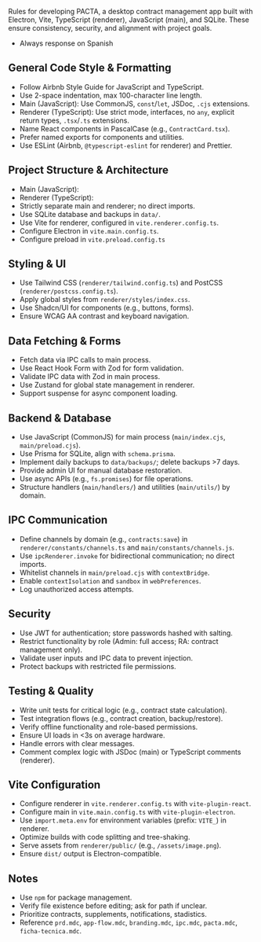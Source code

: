 Rules for developing PACTA, a desktop contract management app built with Electron, Vite, TypeScript (renderer), JavaScript (main), and SQLite. These ensure consistency, security, and alignment with project goals.

- Always response on Spanish

## General Code Style & Formatting

- Follow Airbnb Style Guide for JavaScript and TypeScript.
- Use 2-space indentation, max 100-character line length.
- Main (JavaScript): Use CommonJS, `const`/`let`, JSDoc, `.cjs` extensions.
- Renderer (TypeScript): Use strict mode, interfaces, no `any`, explicit return types, `.tsx`/`.ts` extensions.
- Name React components in PascalCase (e.g., `ContractCard.tsx`).
- Prefer named exports for components and utilities.
- Use ESLint (Airbnb, `@typescript-eslint` for renderer) and Prettier.

## Project Structure & Architecture

- Main (JavaScript):
- Renderer (TypeScript):
- Strictly separate main and renderer; no direct imports.
- Use SQLite database and backups in `data/`.
- Use Vite for renderer, configured in `vite.renderer.config.ts`.
- Configure Electron in `vite.main.config.ts`.
- Configure preload in `vite.preload.config.ts`

## Styling & UI

- Use Tailwind CSS (`renderer/tailwind.config.ts`) and PostCSS (`renderer/postcss.config.ts`).
- Apply global styles from `renderer/styles/index.css`.
- Use Shadcn/UI for components (e.g., buttons, forms).
- Ensure WCAG AA contrast and keyboard navigation.

## Data Fetching & Forms

- Fetch data via IPC calls to main process.
- Use React Hook Form with Zod for form validation.
- Validate IPC data with Zod in main process.
- Use Zustand for global state management in renderer.
- Support suspense for async component loading.

## Backend & Database

- Use JavaScript (CommonJS) for main process (`main/index.cjs`, `main/preload.cjs`).
- Use Prisma for SQLite, align with `schema.prisma`.
- Implement daily backups to `data/backups/`; delete backups >7 days.
- Provide admin UI for manual database restoration.
- Use async APIs (e.g., `fs.promises`) for file operations.
- Structure handlers (`main/handlers/`) and utilities (`main/utils/`) by domain.

## IPC Communication

- Define channels by domain (e.g., `contracts:save`) in `renderer/constants/channels.ts` and `main/constants/channels.js`.
- Use `ipcRenderer.invoke` for bidirectional communication; no direct imports.
- Whitelist channels in `main/preload.cjs` with `contextBridge`.
- Enable `contextIsolation` and `sandbox` in `webPreferences`.
- Log unauthorized access attempts.

## Security

- Use JWT for authentication; store passwords hashed with salting.
- Restrict functionality by role (Admin: full access; RA: contract management only).
- Validate user inputs and IPC data to prevent injection.
- Protect backups with restricted file permissions.

## Testing & Quality

- Write unit tests for critical logic (e.g., contract state calculation).
- Test integration flows (e.g., contract creation, backup/restore).
- Verify offline functionality and role-based permissions.
- Ensure UI loads in <3s on average hardware.
- Handle errors with clear messages.
- Comment complex logic with JSDoc (main) or TypeScript comments (renderer).

## Vite Configuration

- Configure renderer in `vite.renderer.config.ts` with `vite-plugin-react`.
- Configure main in `vite.main.config.ts` with `vite-plugin-electron`.
- Use `import.meta.env` for environment variables (prefix: `VITE_`) in renderer.
- Optimize builds with code splitting and tree-shaking.
- Serve assets from `renderer/public/` (e.g., `/assets/image.png`).
- Ensure `dist/` output is Electron-compatible.

## Notes

- Use `npm` for package management.
- Verify file existence before editing; ask for path if unclear.
- Prioritize contracts, supplements, notifications, stadistics.
- Reference `prd.mdc`, `app-flow.mdc`, `branding.mdc`, `ipc.mdc`, `pacta.mdc`, `ficha-tecnica.mdc`.

